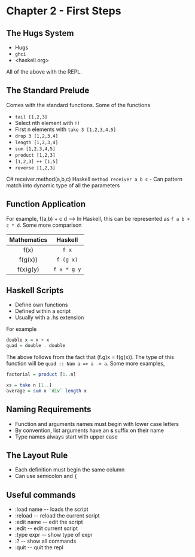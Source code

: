 # Chapter 2 - First Steps

## The Hugs System

- Hugs
- `ghci`
- <haskell.org>

All of the above with the REPL.

## The Standard Prelude

Comes with the standard functions. Some of the functions

- `tail [1,2,3]`
- Select nth element with `!!`
- First n elements with `take 3 [1,2,3,4,5]`
- `drop 3 [1,2,3,4]`
- `length [1,2,3,4]`
- `sum [1,2,3,4,5]`
- `product [1,2,3]`
- `[1,2,3] ++ [1,5]`
- `reverse [1,2,3]`

C# receiver.method(a,b,c)
Haskell `method receiver a b c` - Can pattern match into dynamic type of all the parameters

## Function Application

For example, f(a,b) + c d --> In Haskell, this can be represented as `f a b + c * d`. Some more comparison

| Mathematics |   Haskell   |
| :---------: | :---------: |
|    f(x)     |    `f x`    |
|   f(g(x))   |  `f (g x)`  |
|  f(x)g(y)   | `f x * g y` |

## Haskell Scripts

- Define own functions
- Defined within a script
- Usually with a .hs extension

For example

```haskell
double x = x + x
quad = double . double
```

The above follows from the fact that (f.g)x = f(g(x)). The type of this function will be `quad :: Num a => a -> a`. Some more examples,

```haskell
factorial = product [1..n]

xs = take n [1..]
average = sum x `div` length x
```

## Naming Requirements

- Function and arguments names must begin with lower case letters
- By convention, list arguments have an **s** suffix on their name
- Type names always start with upper case

## The Layout Rule

- Each definition must begin the same column
- Can use semicolon and `{`

## Useful commands

- :load name -- loads the script
- :reload -- reload the current script
- :edit name -- edit the script
- :edit -- edit current script
- :type expr -- show type of expr
- :? -- show all commands
- :quit -- quit the repl
